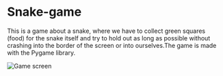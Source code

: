 # Snake-game
This is a game about a snake, where we have to collect green squares (food) for the snake itself and try to hold out as long as possible without crashing into the border of the screen or into ourselves.The game is made with the Pygame library.

![Game screen](https://skrinshoter.ru/s/061123/86utDH2X.jpg?download=1&name=%D0%A1%D0%BA%D1%80%D0%B8%D0%BD%D1%88%D0%BE%D1%82-06-11-2023%2014:50:03.jpg)
